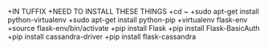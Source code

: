 +IN TUFFIX
+NEED TO INSTALL THESE THINGS
+cd ~
+sudo apt-get install python-virtualenv 
+sudo apt-get install python-pip
+virtualenv flask-env
+source flask-env/bin/activate
+pip install Flask
+pip install Flask-BasicAuth
+pip install cassandra-driver
+pip install flask-cassandra
